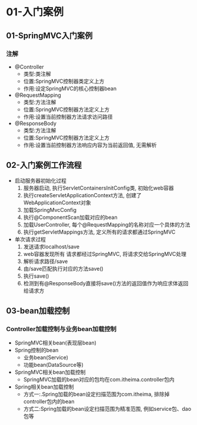 # 01-入门案例

## 01-SpringMVC入门案例
### 注解
- @Controller
  - 类型:类注解
  - 位置:SpringMVC控制器类定义上方
  - 作用:设定SpringMVC的核心控制器bean
- @RequestMapping
  - 类型:方法注解
  - 位置:SpringMVC控制器方法定义上方
  - 作用:设置当前控制器方法请求访问路径
- @ResponseBody
  - 类型:方法注解
  - 位置:SpringMVC控制器方法定义上方
  - 作用:设置当前控制器方法响应内容为当前返回值, 无需解析

## 02-入门案例工作流程
- 启动服务器初始化过程
  1. 服务器启动, 执行ServletContainersInitConfig类, 初始化web容器
  2. 执行createServletApplicationContext方法, 创建了WebApplicationContext对象
  3. 加载SpringMvcConfig
  4. 执行@ComponentScan加载对应的bean
  5. 加载UserController, 每个@RequestMapping的名称对应一个具体的方法
  6. 执行getServletMappings方法, 定义所有的请求都通过SpringMVC
- 单次请求过程
  1. 发送请求localhost/save
  2. web容器发现所有 请求都经过SpringMVC, 将请求交给SpringMVC处理
  3. 解析请求路径/save
  4. 由/save匹配执行对应的方法save()
  5. 执行save()
  6. 检测到有@ResponseBody直接将save()方法的返回值作为响应求体返回给请求方

## 03-bean加载控制
### Controller加载控制与业务bean加载控制
- SpringMVC相关bean(表现层bean)
- Spring控制的bean
  - 业务bean(Service)
  - 功能bean(DataSource等)
- SpringMVC相关bean加载控制
  - SpringMVC加载的bean对应的包均在com.itheima.controller包内
- Spring相关bean加载控制
  - 方式一:.Spring加载的bean设定扫描范围为com.itheima, 排除掉controller包内的bean
  - 方式二:Spring加载的bean设定扫描范围为精准范围, 例如service包、dao包等